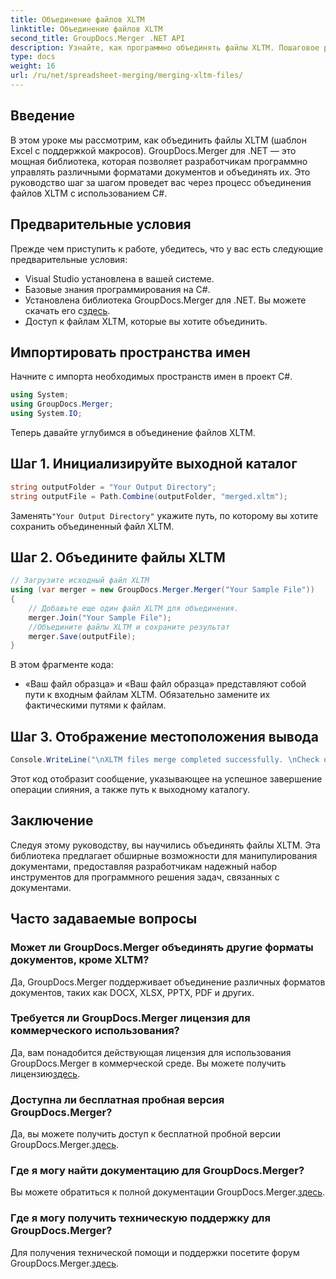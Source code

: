```yaml
---
title: Объединение файлов XLTM
linktitle: Объединение файлов XLTM
second_title: GroupDocs.Merger .NET API
description: Узнайте, как программно объединять файлы XLTM. Пошаговое руководство с примерами кода.
type: docs
weight: 16
url: /ru/net/spreadsheet-merging/merging-xltm-files/
---
```

## Введение
В этом уроке мы рассмотрим, как объединить файлы XLTM (шаблон Excel с поддержкой макросов). GroupDocs.Merger для .NET — это мощная библиотека, которая позволяет разработчикам программно управлять различными форматами документов и объединять их. Это руководство шаг за шагом проведет вас через процесс объединения файлов XLTM с использованием C#.
## Предварительные условия
Прежде чем приступить к работе, убедитесь, что у вас есть следующие предварительные условия:
- Visual Studio установлена в вашей системе.
- Базовые знания программирования на C#.
-  Установлена библиотека GroupDocs.Merger для .NET. Вы можете скачать его с[здесь](https://releases.groupdocs.com/merger/net/).
- Доступ к файлам XLTM, которые вы хотите объединить.

## Импортировать пространства имен
Начните с импорта необходимых пространств имен в проект C#.
```csharp
using System; 
using GroupDocs.Merger;
using System.IO;
```

Теперь давайте углубимся в объединение файлов XLTM.
## Шаг 1. Инициализируйте выходной каталог
```csharp
string outputFolder = "Your Output Directory";
string outputFile = Path.Combine(outputFolder, "merged.xltm");
```
 Заменять`"Your Output Directory"` укажите путь, по которому вы хотите сохранить объединенный файл XLTM.
## Шаг 2. Объедините файлы XLTM
```csharp
// Загрузите исходный файл XLTM
using (var merger = new GroupDocs.Merger.Merger("Your Sample File"))
{
    // Добавьте еще один файл XLTM для объединения.
    merger.Join("Your Sample File");
    //Объедините файлы XLTM и сохраните результат
    merger.Save(outputFile);
}
```
В этом фрагменте кода:
- «Ваш файл образца» и «Ваш файл образца» представляют собой пути к входным файлам XLTM. Обязательно замените их фактическими путями к файлам.
## Шаг 3. Отображение местоположения вывода
```csharp
Console.WriteLine("\nXLTM files merge completed successfully. \nCheck output in {0}", outputFolder);
```
Этот код отобразит сообщение, указывающее на успешное завершение операции слияния, а также путь к выходному каталогу.

## Заключение
Следуя этому руководству, вы научились объединять файлы XLTM. Эта библиотека предлагает обширные возможности для манипулирования документами, предоставляя разработчикам надежный набор инструментов для программного решения задач, связанных с документами.

## Часто задаваемые вопросы
### Может ли GroupDocs.Merger объединять другие форматы документов, кроме XLTM?
Да, GroupDocs.Merger поддерживает объединение различных форматов документов, таких как DOCX, XLSX, PPTX, PDF и других.
### Требуется ли GroupDocs.Merger лицензия для коммерческого использования?
 Да, вам понадобится действующая лицензия для использования GroupDocs.Merger в коммерческой среде. Вы можете получить лицензию[здесь](https://purchase.groupdocs.com/buy).
### Доступна ли бесплатная пробная версия GroupDocs.Merger?
 Да, вы можете получить доступ к бесплатной пробной версии GroupDocs.Merger.[здесь](https://releases.groupdocs.com/).
### Где я могу найти документацию для GroupDocs.Merger?
Вы можете обратиться к полной документации GroupDocs.Merger.[здесь](https://reference.groupdocs.com/merger/net/).
### Где я могу получить техническую поддержку для GroupDocs.Merger?
 Для получения технической помощи и поддержки посетите форум GroupDocs.Merger.[здесь](https://forum.groupdocs.com/c/merger/32).
